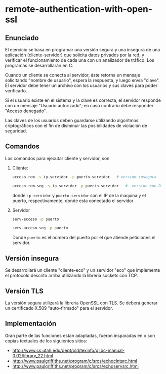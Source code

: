 remote-authentication-with-open-ssl
===================================

Enunciado
-----------------------------------

El ejercicio se basa en programar una versión segura y una insegura de una aplicación (cliente-servidor) que solicita datos privados por la red, y verificar el funcionamiento de cada una con un analizador de tráfico. Los programas se desarrollarán en C.

Cuando un cliente se conecta al servidor, éste retorna un mensaje solicitando "nombre de usuario", espera la respuesta, y luego envía "clave". El servidor debe tener un archivo con los usuarios y sus claves para poder verificarlo.

Si el usuario existe en el sistema y la clave es correcta, el servidor responde con un mensaje "Usuario autorizado"; en caso contrario debe responder "Acceso denegado".

Las claves de los usuarios deben guardarse utilizando algoritmos criptográficos con el fin de disminuir las posibilidades de violación de seguridad.

Comandos
-----------------------------------

Los comandos para ejecutar cliente y servidor, son:

1. Cliente:

    ```bash
    acceso-rem -s ip-servidor -p puerto-servidor   # version insegura
    ```
    
    ```bash
    acceso-rem-seg -s ip-servidor -p puerto-servidor   #  version con OpenSSL
    ```
    
    donde `ip-servidor` y `puerto-servidor` son el IP de la maquina y el puerto, respectivamente, donde esta conectado el servidor

2. Servidor

    ```bash
    serv-acceso -p puerto
    ```
    
    ```bash
    serv-acceso-seg -p puerto
    ```
    
    Donde `puerto` es el número del puerto por el que atiende peticiones el servidor. 

Versión insegura
-------------------

Se desarrollará un cliente "cliente-eco" y un servidor "eco" que implemente el protocolo descrito arriba utilizando la librería sockets con TCP.

Versión TLS
-------------------

La versión segura utilizará la librería OpenSSL con TLS. Se deberá generar un certificado X.509 "auto-firmado" para el servidor.

Implementación
-----------------------------

Gran parte de las funciones estan adaptadas, fueron insparadas en o son copias textuales de los siguientes sitios:

* http://www.cs.utah.edu/dept/old/texinfo/glibc-manual-0.02/library_22.html
* http://www.paulgriffiths.net/program/c/srcs/echoclntsrc.html
* http://www.paulgriffiths.net/program/c/srcs/echoservsrc.html

